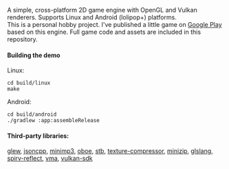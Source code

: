 A simple, cross-platform 2D game engine with OpenGL and Vulkan renderers.
Supports Linux and Android (lolipop+) platforms.  
This is a personal hobby project. I've published a little game on
[Google Play](https://play.google.com/store/apps/details?id=com.woom.game)
based on this engine. Full game code and assets are included in this repository.
#### Building the demo
Linux:
```text
cd build/linux
make
```
Android:
```text
cd build/android
./gradlew :app:assembleRelease
```
#### Third-party libraries:
[glew](https://github.com/nigels-com/glew),
[jsoncpp](https://github.com/open-source-parsers/jsoncpp),
[minimp3](https://github.com/lieff/minimp3),
[oboe](https://github.com/google/oboe),
[stb](https://github.com/nothings/stb),
[texture-compressor](https://github.com/auygun/kaliber/tree/master/src/third_party/texture_compressor),
[minizip](https://github.com/madler/zlib/tree/master/contrib/minizip),
[glslang](https://github.com/KhronosGroup/glslang),
[spirv-reflect](https://github.com/KhronosGroup/SPIRV-Reflect),
[vma](https://github.com/GPUOpen-LibrariesAndSDKs/VulkanMemoryAllocator),
[vulkan-sdk](https://vulkan.lunarg.com)
